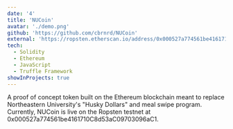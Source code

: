 ```yaml
---
date: '4'
title: 'NUCoin'
avatar: './demo.png'
github: 'https://github.com/cbrnrd/NUCoin'
external: 'https://ropsten.etherscan.io/address/0x000527a774561be4161710C8d53aC09703096aC1'
tech:
  - Solidity
  - Ethereum
  - JavaScript
  - Truffle Framework
showInProjects: true
---
```


A proof of concept token built on the Ethereum blockchain meant to replace Northeastern University's "Husky Dollars" and meal swipe program. Currently, NUCoin is live on the Ropsten testnet at 0x000527a774561be4161710C8d53aC09703096aC1.
